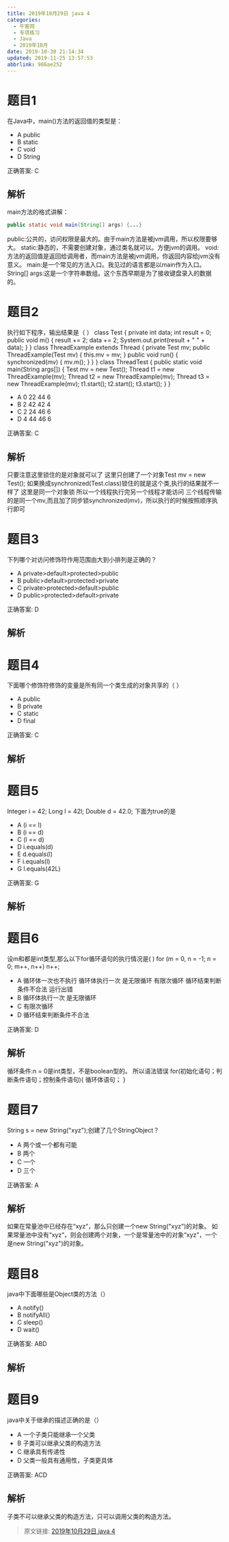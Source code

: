 ```yaml
---
title: 2019年10月29日 java 4
categories: 
  - 牛客网
  - 专项练习
  - Java
  - 2019年10月
date: 2019-10-30 21:14:34
updated: 2019-11-25 13:57:53
abbrlink: 986ae252
---
```

# 题目1
在Java中，main()方法的返回值的类型是：

- A public
- B static
- C void
- D String

正确答案: C
## 解析
main方法的格式讲解：
```java
public static void main(String[] args) {...}
```
public:公共的，访问权限是最大的。由于main方法是被jvm调用，所以权限要够大。
static:静态的，不需要创建对象，通过类名就可以。方便jvm的调用。
void:方法的返回值是返回给调用者，而main方法是被jvm调用。你返回内容给jvm没有意义。
main:是一个常见的方法入口。我见过的语言都是以main作为入口。
String[] args:这是一个字符串数组。这个东西早期是为了接收键盘录入的数据的。

# 题目2
执行如下程序，输出结果是（ ）
class Test
{
     private int data;
     int result = 0;
     public void m()
     {
         result += 2;
         data += 2;
         System.out.print(result + "  " + data);
     }
 }
 class ThreadExample extends Thread
 {
     private Test mv;
     public ThreadExample(Test mv)
     {
         this.mv = mv;
     }
     public void run()
     {
         synchronized(mv)
         {
             mv.m();
         }
     }
 }
 class ThreadTest
 {
     public static void main(String args[])
     {
         Test mv = new Test();
         Thread t1 = new ThreadExample(mv);
         Thread t2 = new ThreadExample(mv);
         Thread t3 = new ThreadExample(mv);
         t1.start();
         t2.start();
         t3.start();
     }
 }
- A 0 22 44 6
- B 2 42 42 4
- C 2 24 46 6
- D 4 44 46 6

正确答案: C
## 解析
只要注意这里锁住的是对象就可以了
这里只创建了一个对象Test mv = new Test();
如果换成synchronized(Test.class)锁住的就是这个类,执行的结果就不一样了
这里是同一个对象锁 所以一个线程执行完另一个线程才能访问
三个线程传输的是同一个mv,而且加了同步锁synchronized(mv)，所以执行的时候按照顺序执行即可

# 题目3
下列哪个对访问修饰符作用范围由大到小排列是正确的？
- A private>default>protected>public
- B public>default>protected>private
- C private>protected>default>public
- D public>protected>default>private

正确答案: D
## 解析

# 题目4
下面哪个修饰符修饰的变量是所有同一个类生成的对象共享的（ ）

- A public
- B private
- C static
- D final

正确答案: C
## 解析

# 题目5
Integer i = 42; 
Long l = 42l; 
Double d = 42.0; 
下面为true的是
- A (i == l)
- B (i == d)
- C (l == d)
- D i.equals(d)
- E d.equals(l)
- F i.equals(l)
- G l.equals(42L)

正确答案: G
## 解析

# 题目6
设m和都是int类型,那么以下for循环语句的执行情况是( )
for (m = 0, n = -1; n = 0; m++, n++)
n++;

- A 循环体一次也不执行 循环体执行一次 是无限循环 有限次循环 循环结束判断条件不合法 运行出错
- B 循环体执行一次 是无限循环
- C 有限次循环
- D 循环结束判断条件不合法

正确答案: D
## 解析
循环条件:n = 0是int类型，不是boolean型的。
所以语法错误
for(初始化语句；判断条件语句；控制条件语句){
循环体语句；
}

# 题目7
String s = new String("xyz");创建了几个StringObject？
- A 两个或一个都有可能
- B 两个
- C 一个
- D 三个

正确答案: A
## 解析
如果在常量池中已经存在“xyz”，那么只创建一个new String("xyz")的对象。
如果常量池中没有“xyz”，则会创建两个对象，一个是常量池中的对象“xyz”，一个是new String("xyz")的对象。

# 题目8
java中下面哪些是Object类的方法（）
- A notify()
- B notifyAll()
- C sleep()
- D wait()

正确答案: ABD
## 解析


# 题目9
java中关于继承的描述正确的是（）
- A 一个子类只能继承一个父类
- B 子类可以继承父类的构造方法
- C 继承具有传递性
- D 父类一般具有通用性，子类更具体

正确答案: ACD
## 解析
子类不可以继承父类的构造方法，只可以调用父类的构造方法。

>原文链接: [2019年10月29日 java 4](https://lanlan2017.github.io/blog/986ae252/)
